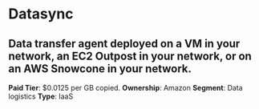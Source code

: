 # Datasync

## Data transfer agent deployed on a VM in your network, an EC2 Outpost in your network, or on an AWS Snowcone in your network.

**Paid Tier**: $0.0125 per GB copied.
**Ownership**: Amazon
**Segment**: Data logistics
**Type**: IaaS
